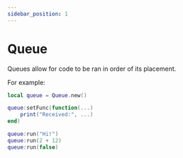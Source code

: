 ```yaml
---
sidebar_position: 1
---
```


# Queue

Queues allow for code to be ran in order of its placement.

For example:

```lua
local queue = Queue.new()

queue:setFunc(function(...)
    print("Received:", ...)
end)

queue:run("Hi!")
queue:run(2 + 12)
queue:run(false)
```
